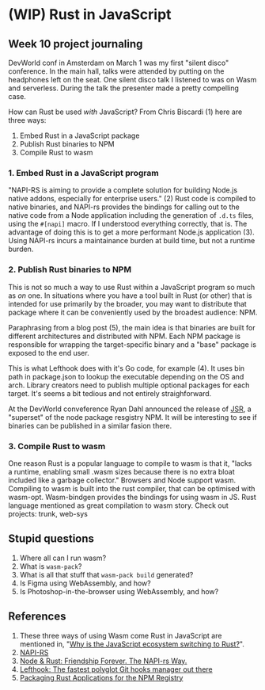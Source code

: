 # (WIP) Rust in JavaScript

## Week 10 project journaling

DevWorld conf in Amsterdam on March 1 was my first "silent disco" conference.
In the main hall, talks were attended by putting on the headphones left on the seat.
One silent disco talk I listened to was on Wasm and serverless.
During the talk the presenter made a pretty compelling case.

How can Rust be used _with_ JavaScript? From Chris Biscardi (1) here are three ways:

1. Embed Rust in a JavaScript package
2. Publish Rust binaries to NPM
3. Compile Rust to wasm

### 1. Embed Rust in a JavaScript program

"NAPI-RS is aiming to provide a complete solution for building Node.js native addons, especially for enterprise users." (2)
Rust code is compiled to native binaries, and NAPI-rs provides the bindings for calling out to the native code from a Node application including the generation of `.d.ts` files, using the `#[napi]` macro. If I understood everything correctly, that is.
The advantage of doing this is to get a more performant Node.js application (3).
Using NAPI-rs incurs a maintainance burden at build time, but not a runtime burden.

### 2. Publish Rust binaries to NPM

This is not so much a way to use Rust within a JavaScript program so much as _on_ one.
In situations where you have a tool built in Rust (or other) that is intended for use primarily by the broader, you may want to distribute that package where it can be conveniently used by the broadest audience: NPM.

Paraphrasing from a blog post (5), the main idea is that binaries are built for different architectures and distributed with NPM. Each NPM package is  responsible for wrapping the target-specific binary and a "base" package is exposed to the end user.

This is what Lefthook does with it's Go code, for example (4). It uses bin path in package.json to lookup the executable depending on the OS and arch. Library creators need to publish multiple optional packages for each target. It's seems a bit tedious and not entirely straighforward.

At the DevWorld conveference Ryan Dahl announced the release of [JSR](https://jsr.io/), a "superset" of the node package resgistry NPM. It will be interesting to see if binaries can be published in a similar fasion there.

### 3. Compile Rust to wasm

One reason Rust is a popular language to compile to wasm is that it, "lacks a runtime, enabling small .wasm sizes because there is no extra bloat included like a garbage collector."
Browsers and Node support wasm.
Compiling to wasm is built into the rust compiler, that can be optimised with wasm-opt.
Wasm-bindgen provides the bindings for using wasm in JS.
Rust language mentioned as great compilation to wasm story.
Check out projects: trunk, web-sys

## Stupid questions

1. Where all can I run wasm?
1. What is `wasm-pack`?
1. What is all that stuff that `wasm-pack build` generated?
1. Is Figma using WebAssembly, and how?
1. Is Photoshop-in-the-browser using WebAssembly, and how?

## References

1. These three ways of using Wasm come Rust in JavaScript are mentioned in, "[Why is the JavaScript ecosystem switching to Rust?](https://www.youtube.com/watch?v=dZQMoEWe5uY)".
2. [NAPI-RS](https://napi.rs/)
3. [Node & Rust: Friendship Forever. The NAPI-rs Way.](https://dev.to/valorsoftware/node-rust-friendship-forever-the-napi-rs-way-1kb8)
4. [Lefthook: The fastest polyglot Git hooks manager out there](https://github.com/evilmartians/lefthook/blob/master/packaging/npm/lefthook/package.json)
5. [Packaging Rust Applications for the NPM Registry](https://blog.orhun.dev/packaging-rust-for-npm/)
